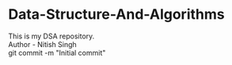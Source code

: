 # Data-Structure-And-Algorithms

This is my DSA repository.
<br>
Author - Nitish Singh
<br>
git commit -m "Initial commit"